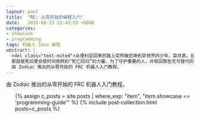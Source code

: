 ```yaml
---		
layout: post		
title:  "RE: 从零开始的编程入门"
date:   2016-08-23 22:43:55 +0800		
categories:
- showcase
- programming
tags: 机器人 Java 编程
abstract: |
  <del class="text-muted">从便利店回来的路上突然被召唤到异世界的少年，菜月昴。在无可依赖的异世界，无力的少年所唯一拥有的力量……
  那就是死后便会使时间倒转的“死亡回归”的力量。为了守护重要的人，并取回那些无可替代的时间，少年向绝望抗争，挺身面对残酷的命运。</del>
  由 Zodiac 推出的从零开始的 FRC 机器人入门教程。
---
```


由 Zodiac 推出的从零开始的 FRC 机器人入门教程。

<ul>
  {% assign c_posts = site.posts | where_exp: "item", "item.showcase == 'programming-guide'" %}
  {% include post-collection.html posts=c_posts %}
</ul>

